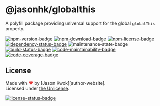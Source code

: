 @jasonhk/globalthis
===================

A polyfill package providing universal support for the global `globalThis` property.

[![npm-version-badge]][npm] [![npm-download-badge]][npm] [![npm-license-badge]][github-license] [![dependency-status-badge]][libraries.io] ![maintenance-state-badge] [![build-status-badge]][travis] [![code-maintainability-badge]][codeclimate] [![code-coverage-badge]][codecov]

## License

Made with <span style="color: #E53E3E">&#10084;</span> by [Jason Kwok][author-website].<br>
Licensed under [the Unlicense][github-license].

[![license-status-badge]][fossa]

<!-- GitHub -->
[github-license]: https://github.com/JasonHK/node-globalthis/blob/master/LICENSE

<!-- NPM -->
[npm]: https://www.npmjs.com/package/@jasonhk/globalthis
[npm-download-badge]: https://img.shields.io/npm/dt/@jasonhk/globalthis?style=flat-square "Total downloads"
[npm-license-badge]: https://img.shields.io/npm/l/@jasonhk/globalthis?style=flat-square "Package's license"
[npm-version-badge]: https://img.shields.io/npm/v/@jasonhk/globalthis?style=flat-square "Package's version"

<!-- Maintenance -->
[maintenance-state-badge]: https://img.shields.io/maintenance/yes/2020?style=flat-square "Maintenance state"

<!-- Libraries.io -->
[libraries.io]: https://libraries.io/github/JasonHK/node-globalthis
[dependency-status-badge]: https://img.shields.io/librariesio/github/JasonHK/node-globalthis?style=flat-square "Dependency status"

<!-- Travis CI -->
[travis]: https://travis-ci.com/JasonHK/node-globalthis
[build-status-badge]: https://img.shields.io/travis/com/JasonHK/node-globalthis?style=flat-square "Build status"

[codeclimate]: https://codeclimate.com/github/JasonHK/node-globalthis
[code-maintainability-badge]: https://img.shields.io/codeclimate/maintainability/JasonHK/node-globalthis?style=flat-square "Code maintainability"

<!-- Codecov -->
[codecov]: https://codecov.io/gh/JasonHK/node-globalthis
[code-coverage-badge]: https://img.shields.io/codecov/c/github/JasonHK/node-globalthis?style=flat-square "Code coverage"

<!-- FOSSA -->
[fossa]: https://app.fossa.com/projects/git%2Bgithub.com%2FJasonHK%2Fnode-globalthis
[license-status-badge]: https://app.fossa.com/api/projects/git%2Bgithub.com%2FJasonHK%2Fnode-globalthis.svg?type=large "License status"
